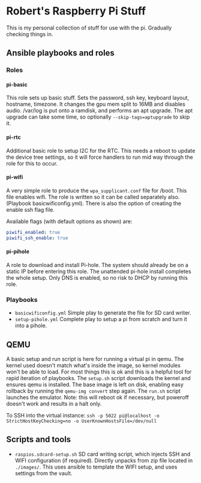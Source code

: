 # Robert's Raspberry Pi Stuff

This is my personal collection of stuff for use with the pi. Gradually checking things in.

## Ansible playbooks and roles

### Roles

#### pi-basic

This role sets up basic stuff. Sets the password, ssh key, keyboard layout, hostname,
timezone. It changes the gpu mem split to 16MB and disables audio. /var/log is put onto a
ramdisk, and performs an apt upgrade. The apt upgrade can take some time, so optionally
`--skip-tags=aptupgrade` to skip it.

#### pi-rtc

Additional basic role to setup I2C for the RTC. This needs a reboot to update the device
tree settings, so it will force handlers to run mid way through the role for this to
occur.

#### pi-wifi

A very simple role to produce the `wpa_supplicant.conf` file for /boot. This file enables
wifi. The role is written so it can be called separately also. (Playbook
basicwificonfig.yml). There is also the option of creating the enable ssh flag file.

Available flags (with default options as shown) are:

```yaml
piwifi_enabled: true
piwifi_ssh_enable: true
```

#### pi-pihole

A role to download and install Pi-hole. The system should already be on a static IP before
entering this role. The unattended pi-hole install completes the whole setup. Only DNS is
enabled, so no risk to DHCP by running this role.

### Playbooks

* `basicwificonfig.yml` Simple play to generate the file for SD card writer.
* `setup-pihole.yml` Complete play to setup a pi from scratch and turn it into a pihole.

## QEMU

A basic setup and run script is here for running a virtual pi in qemu. The kernel used
doesn't match what's inside the image, so kernel modules won't be able to load. For most
things this is ok and this is a helpful tool for rapid iteration of playbooks.
The `setup.sh` script downloads the kernel and ensures qemu is installed. The base image
is left on disk, enabling easy rollback by running the `qemu-img convert` step again.
The `run.sh` script launches the emulator. Note: this will reboot ok if necessary, but
poweroff doesn't work and results in a halt only.

To SSH into the virtual instance:
`ssh -p 5022 pi@localhost -o StrictHostKeyChecking=no -o UserKnownHostsFile=/dev/null`

## Scripts and tools

* `raspios.sdcard-setup.sh` SD card writing script, which injects SSH and WIFI
configuration (if required). Directly unpacks from zip file located in `./images/`. This
uses ansible to template the WIFI setup, and uses settings from the vault.
